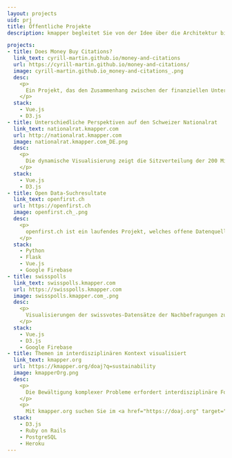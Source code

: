 ```yaml
---
layout: projects
uid: prj
title: Öffentliche Projekte
description: kmapper begleitet Sie von der Idee über die Architektur bis hin zur fertigen Applikation

projects:
- title: Does Money Buy Citations?
  link_text: cyrill-martin.github.io/money-and-citations
  url: https://cyrill-martin.github.io/money-and-citations/
  image: cyrill-martin.github.io_money-and-citations_.png
  desc: 
    <p>
      Ein Projekt, das den Zusammenhang zwischen der finanziellen Unterstützung, die biomedizinische Forschungsprojekte erhalten, und der Anzahl der Zitierungen, welche deren Publikationen erzielen, untersucht.
    </p>
  stack: 
    - Vue.js
    - D3.js
- title: Unterschiedliche Perspektiven auf den Schweizer Nationalrat
  link_text: nationalrat.kmapper.com
  url: http://nationalrat.kmapper.com
  image: nationalrat.kmapper.com_DE.png
  desc: 
    <p>
      Die dynamische Visualisierung zeigt die Sitzverteilung der 200 Mitglieder des Nationalrats in Relation zu einem zusätzlich wählbaren Merkmal.
    </p>
  stack: 
    - Vue.js
    - D3.js
- title: Open Data-Suchresultate
  link_text: openfirst.ch
  url: https://openfirst.ch
  image: openfirst.ch_.png
  desc: 
    <p>
      openfirst.ch ist ein laufendes Projekt, welches offene Datenquellen besser zugänglich macht. Wer am Anfang einer Recherche steht und sich schnell und zuverlässig ein Bild zu einem bestimmten Thema machen will, wird bei einer klassischen Suche von mehrheitlich nicht zielführenden Resultaten überschwemmt. Die Suchmaschine openfirst.ch liefert weniger, aber qualifiziertere Treffer und teilt sie in der Anfangstestphase in die fünf Kategorien Medien, Institutionen, Statistiken, Wissenschaft und Wikipedia ein.
    </p>
  stack: 
    - Python
    - Flask
    - Vue.js
    - Google Firebase
- title: swisspolls
  link_text: swisspolls.kmapper.com
  url: https://swisspolls.kmapper.com
  image: swisspolls.kmapper.com_.png
  desc: 
    <p>
      Visualisierungen der swissvotes-Datensätze der Nachbefragungen zu den eidgenössischen Volksabstimmungen.
    </p>
  stack: 
    - Vue.js
    - D3.js
    - Google Firebase
- title: Themen im interdisziplinären Kontext visualisiert
  link_text: kmapper.org
  url: https://kmapper.org/doaj?q=sustainability
  image: kmapperOrg.png
  desc:
    <p>
      Die Bewältigung komplexer Probleme erfordert interdisziplinäre Forschung und eine offene, einfach zu navigierende Wissenslandschaft. kmapper ist so ein Knowledge Mapper.
    </p>
    <p>
      Mit kmapper.org suchen Sie im <a href="https://doaj.org" target="_blank">DOAJ</a> indexierte Artikel und die Ergebnisse werden entsprechend ihrer Relevanz und wissenschaftlicher Disziplin visualisiert.
  stack:
    - D3.js 
    - Ruby on Rails
    - PostgreSQL
    - Heroku
---
```


<!-- - title: Domain-Ontologien für die Geisteswissenschaften
  link_text: e-editiones.ch
  url: http://e-editiones.ch/ontology
  image: eeditionesCH.png
  image_mobile: eeditionesCH_mobile.png
  desc: 
    <p>
      e-editiones.ch wurde von Cyrill Martin während des Projekts <a href="https://github.com/nie-ine/" target="_blank">Nationale Infrastruktur für Editionen</a> an der Universität Basel entwickelt und wird von kmapper weiterentwickelt.
    </p>
    <p>
      Kern der Website ist die Bibliothek der geisteswissenschaftlichen Ontologien, die als Turtle-Dateien in einem eigenen <a href="https://github.com/nie-ine/Ontologies" target="_blank">GitHub Repository</a> gepflegt werden. Für die Website werden die Ontologien automatisiert in verschiedene RDF-Formate und HTML umgewandelt. e-editiones.ch unterstützt Content Negotiation, um spezifische Formate maschinell anzufragen und erfüllt die Kriterien von <a href="https://www.w3.org/DesignIssues/LinkedData.html#fivestar" target="_blank">5 Star Linked Open Data</a>.
    </p>
  stack: 
    - Jekyll
    - Python
    - XSL
    - Docker -->
